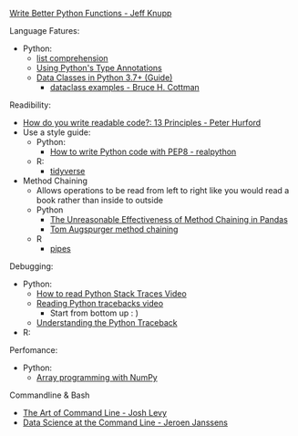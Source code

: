 [Write Better Python Functions - Jeff Knupp](https://medium.com/hackernoon/write-better-python-functions-c3a9a36382a6)

Language Fatures:
  * Python: 
    * [list comprehension](https://www.youtube.com/watch?v=belS2Ek4-ow)
    * [Using Python's Type Annotations](https://dev.to/dstarner/using-pythons-type-annotations-4cfe)
    * [Data Classes in Python 3.7+ (Guide)](https://realpython.com/python-data-classes/)
      * [dataclass examples - Bruce H. Cottman](./dataclass_example.ipynb)
          
Readibility:
  * [How do you write readable code?: 13 Principles - Peter Hurford](https://gist.github.com/peterhurford/3ad9f48071bd2665a8af)
  * Use a style guide:
    * Python:
      * [How to write Python code with PEP8 - realpython](https://realpython.com/python-pep8/)
    * R:
      * [tidyverse](https://style.tidyverse.org/)
  * Method Chaining
    * Allows operations to be read from left to right like you would read a book rather than inside to outside
    * Python
      * [The Unreasonable Effectiveness of Method Chaining in Pandas](https://towardsdatascience.com/the-unreasonable-effectiveness-of-method-chaining-in-pandas-15c2109e3c69)
      * [Tom Augspurger method chaining](https://tomaugspurger.github.io/method-chaining)
    * R
      * [pipes](https://r4ds.had.co.nz/pipes.html)

Debugging:
  * Python:
    * [How to read Python Stack Traces Video](https://www.youtube.com/watch?v=3p3p6kp39to)
    * [Reading Python tracebacks video](https://www.youtube.com/watch?v=g9O9j34Vxww)
      * Start from bottom up : )     
    * [Understanding the Python Traceback](https://realpython.com/python-traceback/)
  * R:

Perfomance:
  * Python:
    * [Array programming with NumPy](https://www.nature.com/articles/s41586-020-2649-2)

Commandline & Bash
  * [The Art of Command Line - Josh Levy](https://github.com/jlevy/the-art-of-command-line#basics)
  * [Data Science at the Command Line - Jeroen Janssens](https://www.datascienceatthecommandline.com/) 

